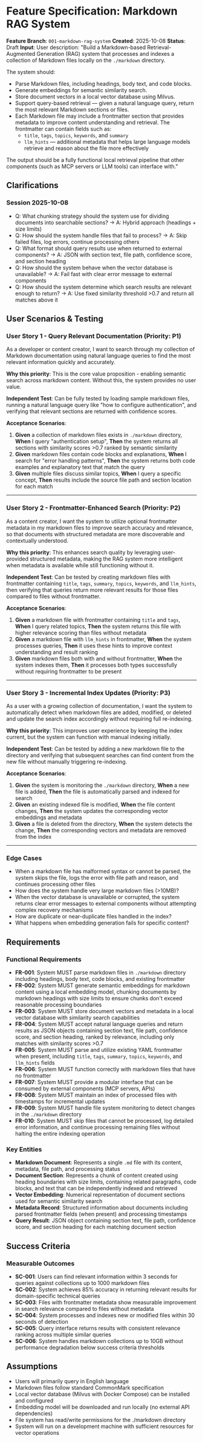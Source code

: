 # Feature Specification: Markdown RAG System

**Feature Branch**: `001-markdown-rag-system`
**Created**: 2025-10-08
**Status**: Draft
**Input**: User description: "Build a Markdown-based Retrieval-Augmented Generation (RAG) system that processes and indexes a collection of Markdown files locally on the `./markdown` directory.

The system should:

- Parse Markdown files, including headings, body text, and code blocks.
- Generate embeddings for semantic similarity search.
- Store document vectors in a local vector database using Milvus.
- Support query-based retrieval — given a natural language query, return the most relevant Markdown sections or files.
- Each Markdown file may include a frontmatter section that provides metadata to improve content understanding and retrieval. The frontmatter can contain fields such as:
  - `title`, `tags`, `topics`, `keywords`, and `summary`
  - `llm_hints` — additional metadata that helps large language models retrieve and reason about the file more effectively

The output should be a fully functional local retrieval pipeline that other components (such as MCP servers or LLM tools) can interface with."

## Clarifications

### Session 2025-10-08

- Q: What chunking strategy should the system use for dividing documents into searchable sections? → A: Hybrid approach (headings + size limits)
- Q: How should the system handle files that fail to process? → A: Skip failed files, log errors, continue processing others
- Q: What format should query results use when returned to external components? → A: JSON with section text, file path, confidence score, and section heading
- Q: How should the system behave when the vector database is unavailable? → A: Fail fast with clear error message to external components
- Q: How should the system determine which search results are relevant enough to return? → A: Use fixed similarity threshold >0.7 and return all matches above it

## User Scenarios & Testing

### User Story 1 - Query Relevant Documentation (Priority: P1)

As a developer or content creator, I want to search through my collection of Markdown documentation using natural language queries to find the most relevant information quickly and accurately.

**Why this priority**: This is the core value proposition - enabling semantic search across markdown content. Without this, the system provides no user value.

**Independent Test**: Can be fully tested by loading sample markdown files, running a natural language query like "how to configure authentication", and verifying that relevant sections are returned with confidence scores.

**Acceptance Scenarios**:

1. **Given** a collection of markdown files exists in `./markdown` directory, **When** I query "authentication setup", **Then** the system returns all sections with similarity scores >0.7 ranked by semantic similarity
2. **Given** markdown files contain code blocks and explanations, **When** I search for "error handling patterns", **Then** the system returns both code examples and explanatory text that match the query
3. **Given** multiple files discuss similar topics, **When** I query a specific concept, **Then** results include the source file path and section location for each match

---

### User Story 2 - Frontmatter-Enhanced Search (Priority: P2)

As a content creator, I want the system to utilize optional frontmatter metadata in my markdown files to improve search accuracy and relevance, so that documents with structured metadata are more discoverable and contextually understood.

**Why this priority**: This enhances search quality by leveraging user-provided structured metadata, making the RAG system more intelligent when metadata is available while still functioning without it.

**Independent Test**: Can be tested by creating markdown files with frontmatter containing `title`, `tags`, `summary`, `topics`, `keywords`, and `llm_hints`, then verifying that queries return more relevant results for those files compared to files without frontmatter.

**Acceptance Scenarios**:

1. **Given** a markdown file with frontmatter containing `title` and `tags`, **When** I query related topics, **Then** the system returns this file with higher relevance scoring than files without metadata
2. **Given** a markdown file with `llm_hints` in frontmatter, **When** the system processes queries, **Then** it uses these hints to improve context understanding and result ranking
3. **Given** markdown files both with and without frontmatter, **When** the system indexes them, **Then** it processes both types successfully without requiring frontmatter to be present

---

### User Story 3 - Incremental Index Updates (Priority: P3)

As a user with a growing collection of documentation, I want the system to automatically detect when markdown files are added, modified, or deleted and update the search index accordingly without requiring full re-indexing.

**Why this priority**: This improves user experience by keeping the index current, but the system can function with manual indexing initially.

**Independent Test**: Can be tested by adding a new markdown file to the directory and verifying that subsequent searches can find content from the new file without manually triggering re-indexing.

**Acceptance Scenarios**:

1. **Given** the system is monitoring the `./markdown` directory, **When** a new file is added, **Then** the file is automatically parsed and indexed for search
2. **Given** an existing indexed file is modified, **When** the file content changes, **Then** the system updates the corresponding vector embeddings and metadata
3. **Given** a file is deleted from the directory, **When** the system detects the change, **Then** the corresponding vectors and metadata are removed from the index

---

### Edge Cases

- When a markdown file has malformed syntax or cannot be parsed, the system skips the file, logs the error with file path and reason, and continues processing other files
- How does the system handle very large markdown files (>10MB)?
- When the vector database is unavailable or corrupted, the system returns clear error messages to external components without attempting complex recovery mechanisms
- How are duplicate or near-duplicate files handled in the index?
- What happens when embedding generation fails for specific content?

## Requirements

### Functional Requirements

- **FR-001**: System MUST parse markdown files in `./markdown` directory including headings, body text, code blocks, and existing frontmatter
- **FR-002**: System MUST generate semantic embeddings for markdown content using a local embedding model, chunking documents by markdown headings with size limits to ensure chunks don't exceed reasonable processing boundaries
- **FR-003**: System MUST store document vectors and metadata in a local vector database with similarity search capabilities
- **FR-004**: System MUST accept natural language queries and return results as JSON objects containing section text, file path, confidence score, and section heading, ranked by relevance, including only matches with similarity scores >0.7
- **FR-005**: System MUST parse and utilize existing YAML frontmatter when present, including `title`, `tags`, `summary`, `topics`, `keywords`, and `llm_hints` fields
- **FR-006**: System MUST function correctly with markdown files that have no frontmatter
- **FR-007**: System MUST provide a modular interface that can be consumed by external components (MCP servers, APIs)
- **FR-008**: System MUST maintain an index of processed files with timestamps for incremental updates
- **FR-009**: System MUST handle file system monitoring to detect changes in the `./markdown` directory
- **FR-010**: System MUST skip files that cannot be processed, log detailed error information, and continue processing remaining files without halting the entire indexing operation

### Key Entities

- **Markdown Document**: Represents a single `.md` file with its content, metadata, file path, and processing status
- **Document Section**: Represents a chunk of content created using heading boundaries with size limits, containing related paragraphs, code blocks, and text that can be independently indexed and retrieved
- **Vector Embedding**: Numerical representation of document sections used for semantic similarity search
- **Metadata Record**: Structured information about documents including parsed frontmatter fields (when present) and processing timestamps
- **Query Result**: JSON object containing section text, file path, confidence score, and section heading for each matching document section

## Success Criteria

### Measurable Outcomes

- **SC-001**: Users can find relevant information within 3 seconds for queries against collections up to 1000 markdown files
- **SC-002**: System achieves 85% accuracy in returning relevant results for domain-specific technical queries
- **SC-003**: Files with frontmatter metadata show measurable improvement in search relevance compared to files without metadata
- **SC-004**: System processes and indexes new or modified files within 30 seconds of detection
- **SC-005**: Query interface returns results with consistent relevance ranking across multiple similar queries
- **SC-006**: System handles markdown collections up to 10GB without performance degradation below success criteria thresholds

## Assumptions

- Users will primarily query in English language
- Markdown files follow standard CommonMark specification
- Local vector database (Milvus with Docker Compose) can be installed and configured
- Embedding model will be downloaded and run locally (no external API dependencies)
- File system has read/write permissions for the ./markdown directory
- System will run on a development machine with sufficient resources for vector operations
